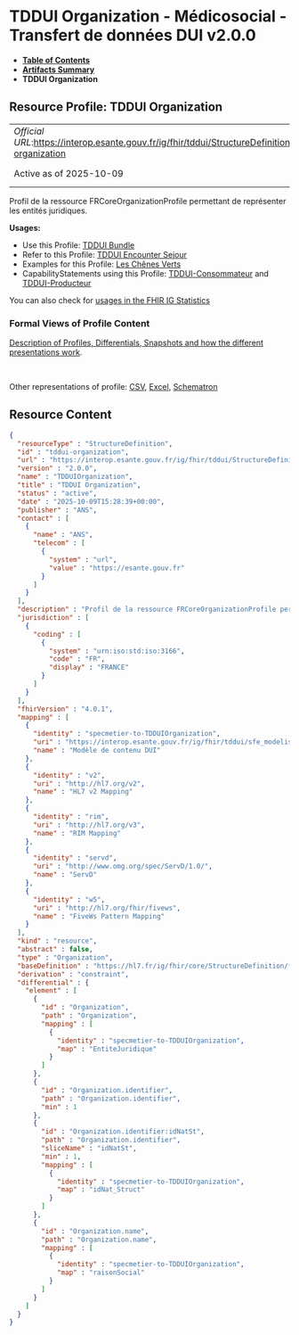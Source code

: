 # TDDUI Organization - Médicosocial - Transfert de données DUI v2.0.0

* [**Table of Contents**](toc.md)
* [**Artifacts Summary**](artifacts.md)
* **TDDUI Organization**

## Resource Profile: TDDUI Organization 

| | |
| :--- | :--- |
| *Official URL*:https://interop.esante.gouv.fr/ig/fhir/tddui/StructureDefinition/tddui-organization | *Version*:2.0.0 |
| Active as of 2025-10-09 | *Computable Name*:TDDUIOrganization |

 
Profil de la ressource FRCoreOrganizationProfile permettant de représenter les entités juridiques. 

**Usages:**

* Use this Profile: [TDDUI Bundle](StructureDefinition-tddui-bundle.md)
* Refer to this Profile: [TDDUI Encounter Sejour](StructureDefinition-tddui-encounter-sejour.md)
* Examples for this Profile: [Les Chênes Verts](Organization-tddui-organization-example.md)
* CapabilityStatements using this Profile: [TDDUI-Consommateur](CapabilityStatement-TDDUIConsommateur.md) and [TDDUI-Producteur](CapabilityStatement-TDDUIProducteur.md)

You can also check for [usages in the FHIR IG Statistics](https://packages2.fhir.org/xig/ans.fhir.fr.tddui|current/StructureDefinition/tddui-organization)

### Formal Views of Profile Content

 [Description of Profiles, Differentials, Snapshots and how the different presentations work](http://build.fhir.org/ig/FHIR/ig-guidance/readingIgs.html#structure-definitions). 

 

Other representations of profile: [CSV](StructureDefinition-tddui-organization.csv), [Excel](StructureDefinition-tddui-organization.xlsx), [Schematron](StructureDefinition-tddui-organization.sch) 



## Resource Content

```json
{
  "resourceType" : "StructureDefinition",
  "id" : "tddui-organization",
  "url" : "https://interop.esante.gouv.fr/ig/fhir/tddui/StructureDefinition/tddui-organization",
  "version" : "2.0.0",
  "name" : "TDDUIOrganization",
  "title" : "TDDUI Organization",
  "status" : "active",
  "date" : "2025-10-09T15:28:39+00:00",
  "publisher" : "ANS",
  "contact" : [
    {
      "name" : "ANS",
      "telecom" : [
        {
          "system" : "url",
          "value" : "https://esante.gouv.fr"
        }
      ]
    }
  ],
  "description" : "Profil de la ressource FRCoreOrganizationProfile permettant de représenter les entités juridiques.",
  "jurisdiction" : [
    {
      "coding" : [
        {
          "system" : "urn:iso:std:iso:3166",
          "code" : "FR",
          "display" : "FRANCE"
        }
      ]
    }
  ],
  "fhirVersion" : "4.0.1",
  "mapping" : [
    {
      "identity" : "specmetier-to-TDDUIOrganization",
      "uri" : "https://interop.esante.gouv.fr/ig/fhir/tddui/sfe_modelisation_contenu.html",
      "name" : "Modèle de contenu DUI"
    },
    {
      "identity" : "v2",
      "uri" : "http://hl7.org/v2",
      "name" : "HL7 v2 Mapping"
    },
    {
      "identity" : "rim",
      "uri" : "http://hl7.org/v3",
      "name" : "RIM Mapping"
    },
    {
      "identity" : "servd",
      "uri" : "http://www.omg.org/spec/ServD/1.0/",
      "name" : "ServD"
    },
    {
      "identity" : "w5",
      "uri" : "http://hl7.org/fhir/fivews",
      "name" : "FiveWs Pattern Mapping"
    }
  ],
  "kind" : "resource",
  "abstract" : false,
  "type" : "Organization",
  "baseDefinition" : "https://hl7.fr/ig/fhir/core/StructureDefinition/fr-core-organization",
  "derivation" : "constraint",
  "differential" : {
    "element" : [
      {
        "id" : "Organization",
        "path" : "Organization",
        "mapping" : [
          {
            "identity" : "specmetier-to-TDDUIOrganization",
            "map" : "EntiteJuridique"
          }
        ]
      },
      {
        "id" : "Organization.identifier",
        "path" : "Organization.identifier",
        "min" : 1
      },
      {
        "id" : "Organization.identifier:idNatSt",
        "path" : "Organization.identifier",
        "sliceName" : "idNatSt",
        "min" : 1,
        "mapping" : [
          {
            "identity" : "specmetier-to-TDDUIOrganization",
            "map" : "idNat_Struct"
          }
        ]
      },
      {
        "id" : "Organization.name",
        "path" : "Organization.name",
        "mapping" : [
          {
            "identity" : "specmetier-to-TDDUIOrganization",
            "map" : "raisonSocial"
          }
        ]
      }
    ]
  }
}

```
